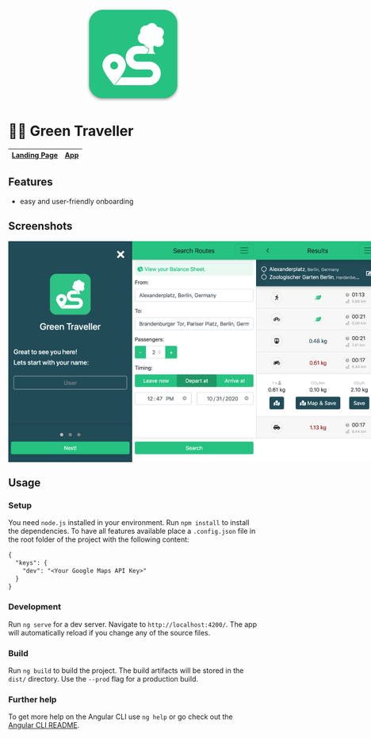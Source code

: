 <p align="center">
    <img src="src/assets/icons/android-chrome-192x192.png" alt="Green Traveller Logo">
</p>

# 🚴🌳 Green Traveller

| [Landing Page](https://green-traveller.github.io/) | [App](https://green-traveller.github.io/web/) |
| --- | --- |

## Features

* easy and user-friendly onboarding

## Screenshots

<div style="display: flex; justify-content: space-between;">
    <img src=".readme/setup.png" alt="Setup View" width="250">
    <img src=".readme/search.png" alt="Search View" width="250">
    <img src=".readme/result.png" alt="Results View" width="250">
    <img src=".readme/routes.png" alt="Routes View" width="250">
    <img src=".readme/balance.png" alt="Balance View" width="250">
    <img src=".readme/preferences.png" alt="Preferences View" width="250">
    <img src=".readme/vehicles.png" alt="Vehicles View" width="250">
</div>

## Usage

### Setup

You need `node.js` installed in your environment.
Run `npm install` to install the dependencies.
To have all features available place a `.config.json` file in the root folder of the project with the following content:

```
{
  "keys": {
    "dev": "<Your Google Maps API Key>"
  }
}
```

### Development

Run `ng serve` for a dev server. Navigate to `http://localhost:4200/`. The app will automatically reload if you change any of the source files.

### Build

Run `ng build` to build the project. The build artifacts will be stored in the `dist/` directory. Use the `--prod` flag for a production build.


### Further help

To get more help on the Angular CLI use `ng help` or go check out the [Angular CLI README](https://github.com/angular/angular-cli/blob/master/README.md).
